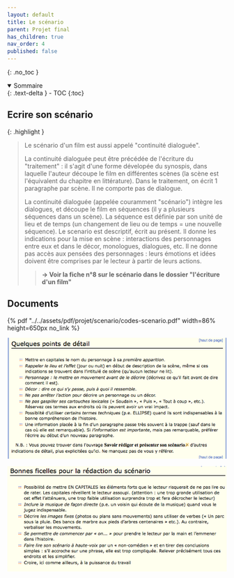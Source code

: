 ```yaml
---
layout: default
title: Le scénario
parent: Projet final
has_children: true
nav_order: 4
published: false
---
```


{: .no_toc }

<details open markdown="block">
  <summary>
    Sommaire
  </summary>
  {: .text-delta }
- TOC
{:toc}
</details>

## Ecrire son scénario

{: .highlight }
> Le scénario d'un film est aussi appelé "continuité dialoguée". 
>
>La continuité dialoguée peut être précédée de l'écriture du "traitement" : il s'agit d'une forme dévelopée du synospis, dans laquelle l'auteur découpe le film en différentes scènes (la scène est l'équivalent du chapitre en littérature). Dans le traitement, on écrit 1 paragraphe par scène. Il ne comporte pas de dialogue.
>
>La continuité dialoguée (appelée couramment "scénario") intègre les dialogues, et découpe le film en séquences (il y a plusieurs séquences dans un scène). La séquence est définie par son unité de lieu et de temps (un changement de lieu ou de temps = une nouvelle séquence). Le scenario est descriptif, écrit au présent. Il donne les indications pour la mise en scène : interactions des personnages entre eux et dans le décor, monologues, dialogues, etc. Il ne donne pas accès aux pensées des personnages : leurs émotions et idées doivent être comprises par le lecteur à partir de leurs actions.
>
>> **→ Voir la fiche n°8 sur le scénario dans le dossier "l'écriture d'un film"**

## Documents

{% pdf "../../assets/pdf/projet/scenario/codes-scenario.pdf" width=86% height=650px no_link %}

![truc1](../../assets/pdf/projet/scenario/trucs1.png)

![truc1](../../assets/pdf/projet/scenario/trucs2.png)
